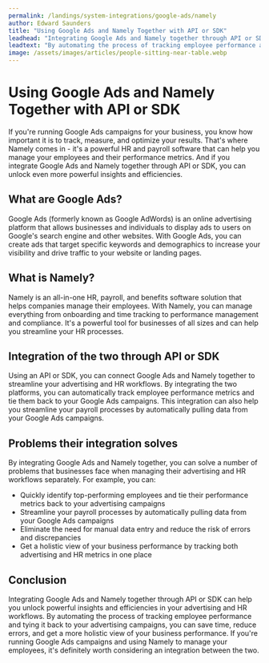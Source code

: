 ```yaml
---
permalink: /landings/system-integrations/google-ads/namely
author: Edward Saunders
title: "Using Google Ads and Namely Together with API or SDK"
leadhead: "Integrating Google Ads and Namely together through API or SDK can help you unlock powerful insights and efficiencies in your advertising and HR workflows"
leadtext: "By automating the process of tracking employee performance and tying it back to your advertising campaigns, you can save time, reduce errors, and get a more holistic view of your business performance. If you're running Google Ads campaigns and using Namely to manage your employees, it's definitely worth considering an integration between the two."
image: /assets/images/articles/people-sitting-near-table.webp
---
```

<div class="arttext">	<h1>Using Google Ads and Namely Together with API or SDK</h1>
	<p>If you're running Google Ads campaigns for your business, you know how important it is to track, measure, and optimize your results. That's where Namely comes in - it's a powerful HR and payroll software that can help you manage your employees and their performance metrics. And if you integrate Google Ads and Namely together through API or SDK, you can unlock even more powerful insights and efficiencies.</p>
	<h2>What are Google Ads?</h2>
	<p>Google Ads (formerly known as Google AdWords) is an online advertising platform that allows businesses and individuals to display ads to users on Google's search engine and other websites. With Google Ads, you can create ads that target specific keywords and demographics to increase your visibility and drive traffic to your website or landing pages.</p>
	<h2>What is Namely?</h2>
	<p>Namely is an all-in-one HR, payroll, and benefits software solution that helps companies manage their employees. With Namely, you can manage everything from onboarding and time tracking to performance management and compliance. It's a powerful tool for businesses of all sizes and can help you streamline your HR processes.</p>
	<h2>Integration of the two through API or SDK</h2>
	<p>Using an API or SDK, you can connect Google Ads and Namely together to streamline your advertising and HR workflows. By integrating the two platforms, you can automatically track employee performance metrics and tie them back to your Google Ads campaigns. This integration can also help you streamline your payroll processes by automatically pulling data from your Google Ads campaigns.</p>
	<h2>Problems their integration solves</h2>
	<p>By integrating Google Ads and Namely together, you can solve a number of problems that businesses face when managing their advertising and HR workflows separately. For example, you can:</p>
	<ul>
		<li>Quickly identify top-performing employees and tie their performance metrics back to your advertising campaigns</li>
		<li>Streamline your payroll processes by automatically pulling data from your Google Ads campaigns</li>
		<li>Eliminate the need for manual data entry and reduce the risk of errors and discrepancies</li>
		<li>Get a holistic view of your business performance by tracking both advertising and HR metrics in one place</li>
	</ul>
	<h2>Conclusion</h2>
	<p>Integrating Google Ads and Namely together through API or SDK can help you unlock powerful insights and efficiencies in your advertising and HR workflows. By automating the process of tracking employee performance and tying it back to your advertising campaigns, you can save time, reduce errors, and get a more holistic view of your business performance. If you're running Google Ads campaigns and using Namely to manage your employees, it's definitely worth considering an integration between the two.</p>
</div>
